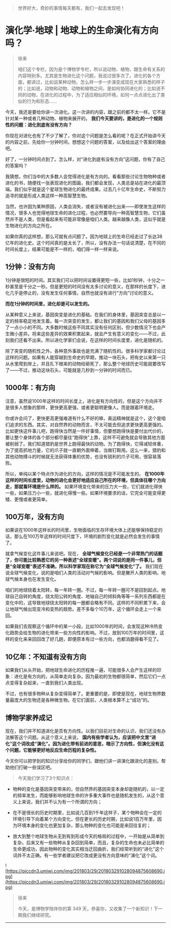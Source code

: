> 世界好大，奇妙的事情每天都有，我们一起去发现吧！

# 演化学·地球 | 地球上的生命演化有方向吗？

> 徐来
> 
> 咱们这个专栏，因为是个博物学专栏，所以说动物、植物，跟生命有关系的内容特别多。尤其是生物进化这个问题，我说过很多次了。进化的各个方面，都讲过，比如说某种动物，怎么样一步一步演变成现在大家熟悉的样子的；比如说，动物和动物、动物和植物之间，是如何协同进化的；比如说不同的动物，在进化的过程中，为了适应相似的环境，如何一点点进化出了类似的行为和形态……

今天，我还是要给你讲一次进化。这一次讲的内容，跟之前的都不太一样。它不是针对某一种或者几种动物、植物来展开的。 **我们今天要讲的，是进化的一个规则性的问题：进化到底有没有方向？**

你现在对进化也有了不少了解了，你对这个问题是怎么看的呢？在正式开始讲今天的内容之前，先给你一分钟时间，想想这个问题的答案，以及给出这个答案的理由吧。

好了，一分钟时间点到了。怎么样，对“进化到底有没有方向”这问题，你有了自己的答案吗？

我猜想，你们当中的大多数人会觉得进化是有方向的。看看那些讨论生物物种或者进化的书，随便找一张表现进化的图画，我们都会发现，人类总是站在进化的最顶端。我们似乎就是这个星球生物进化的最终成果。过去几十亿年生命史，不断努力追寻的就是形成人类这样一种高智慧生物。

当然，也许因为某种原因，人类会消失，或者没有被进化出来——即使发生这样的情况，很多人也觉得地球生命的进化过程，也必然要导向一种高智慧生物，它们虽然并不是人类，但是看起来有可能非常像是咱们人类。越来越像人类，这似乎就是生物进化的方向之所在。

如果你真的这样想，那么可就有点问题了。因为地球上的生命已经走过了长达38亿年的进化史。这个时间真的是太长了，所以，没有办法一句话说清楚，在不同的时间长度上，结果可能是不一样的，咱们得一样一样来说。

## 1分钟：没有方向

1分钟是很短的时间。其实我们可以把时间设置得更短一些，比如1秒钟，十分之一秒甚至是千分之一秒。但是更短的时间没有太多讨论的意义，在那样的长度下，进化几乎是停止的，没有发生任何事情，自然也就没有进行“方向”讨论的意义。

 **而在1分钟的时间里，进化却是可以发生的。**

从某种意义上来说，基因突变是进化的基础。在我们的身体里，基因突变总是以一定的频率稳定地发生着。每一次突变的发生，都让我们的基因和我们父母的基因多了一点小小的不同。大多数时候这些不同其实没有任何区别，但少数情况下也会产生微小差异。将来这些差异的效果积累起来，就会产生有意义的变化——不过，此刻我们还看不出来。所以进化学家们会说，在这样的时间长度里，进化是随机的。

除了突变的随机性之外，各种意外事故也是充满了随机性的。很多科学家都讨论过这样的问题。如果有人能穿越到生命史的早期，推动一块石头，把有史以来第一只从水里爬到岸上，并且扎下根来的动物给砸死了，那么整个地球历史可能就要改写了——不过，推动这块石头，可能就是几秒到一分钟的时间而已。

## 1000年：有方向

注意，虽然说1000年这样的时间长度上，进化是有方向性的，但是这个方向并不是很多人想象的那样，更快更高更强，或者更聪明更像人。而是跟着环境走。

你或许会问了，更快更高更强难道有什么不好的嘛，奥运精神就是这个，这个是咱们追求的东西。其实，对自然界的动物而言，不太可能去但追求更快更高更强的。比如更快这件事儿吧，跑得快当然是一件好事情，但要想跑得快是要付出代价的，要让整个身体的各个部分都尽量往“跑得快”上靠，这样不可避免就会导致其他方面被削弱了。我们知道猎豹是世界上跑得最快的动物。为了跑得快，它得减轻体重，为了提高抓地力量，它的爪子就一直朝外面伸着，当做钉鞋用。这么一来，猎豹和其他动物搏斗的时候就无法获得体重的优势，也没有锐利的爪子可用，很容易落败。

所以，单纯以某个特点作为进化的方向，这样的情况是不可能发生的。 **在1000年这样的时间长度里，动物的进化会更好地适应自己所在的环境，但具体往哪个方向走，那就看环境是什么样的。** 如果环境变化带来的压力大一些，它们就进化得快一些，如果压力小一些，就进化得慢一些。如果环境要求的话，它完全可能变得更矮、更慢或者更简单。

## 100万年，没有方向

如果说在1000年这样长的时间里，生物面临的生存环境大体上还能够保持稳定的话，那么在100万年这样的时间尺度下，环境的剧烈变化就是必然会发生的事情了。

就拿气候变化这件事儿来说吧。现在， **全球气候变化已经是一个非常热门的话题了，你可能比较熟悉它的另一种表述“全球变暖”。两个词说的是同一件事儿，但是“全球变暖”表述不准确，所以科学家现在称它为“全球气候变化”了。** 我们现在说全球气候变化，说的是咱们人类的活动对气候的影响。但是撇开人类的影响，地球气候本身也在发生变化。

咱们的地球绕着太阳转，每一年转一圈。不过，每一年转一圈可不是回到起点。地球自己自转的角度，绕太阳公转的角度、地轴自己的倾斜角等等一系列东西都是在变化中的，这导致地球绕太阳转的每一圈都会略有不同。这样的不同积累下来，会让地球气候出现变冷和变热的趋势。差不多每个10万年，这个循环会走上一个来回。

如果我们去观察这个循环中的某一小段，比如1000年的时间，会发现这种冷热变化趋势会给生物的进化带来一些方向性的影响。不过，放到100万年的时间里，这样的变化来来回回改了好几趟，即便原本有过一些方向，也都消磨得看不见了。

## 10亿年：不知道有没有方向

如果我们从头开始，把地球生命进化的历程推一遍，可能很多人会产生这样的印象：进化是有方向的，从简单走向复杂。因为最初的生物都很简单，然后它们一点点变得复杂起来，一直到我们人类出现。

不过，也有很多物种从复杂变得简单了。更重要的是，即使是现在，地球生物界数量最庞大的生物还是各种微生物。在它们面前，人类根本算不上“成功”的。

## 博物学家养成记

现在，我们并不知道进化是否有方向性。以我们目前对生命的认识，我们还没有办法解答这个问题。从这个意义上来说， **国内有些学者认为，应该把中文里“进化”这个词改成“演化”。因为进化带有前进的意思，暗示了方向性，但演化没有这个问题，它能够更好地反应生命历程的复杂性。**

今天你可以把学到的知识分享给你的同学们，跟他们讲一讲演化跟进化的差别。帮助他们打破一些误区吧。

> 今天我们学习了3个知识点：

* 物种的变化是基因突变带来的，但自然界的基因突变本身却是随机的，以一定的频率发生，而能够影响地球生命的许多重大事件也是随机发生的，从这个意义上来说，我们并不认为有一个所谓的方向；

* 在不是很长的历史时期里，比如说几百到1千年这样子，某个物种会在一定的环境引导下向着某个方向变化，但在更长的历史时期，比如说1百万年里，因为环境本身的变化也更加复杂，那么物种的变化也可能是来回往复的；

* 放大到整个地球生物从无到有到形成今天的格局的过程中，一开始是从简单到复杂，后来又有一些物种从复杂回到简单，而且，复杂的生命也未必比简单的生命更成功，因此物种的变化其实相当迂回曲折，我们经常听到的“进化”这个词并不太正确，有一些学者建议把它改成更没有方向意味的“演化”这个词。

![https://piccdn3.umiwi.com/img/201803/29/201803291028094875608690.jpg](https://piccdn3.umiwi.com/img/201803/29/201803291028094875608690.jpg)

> 徐来
> 
> 今天，是博物学陪伴你的第 349 天，恭喜你，又收集了一个新知识！下一期我们继续研究。

---
